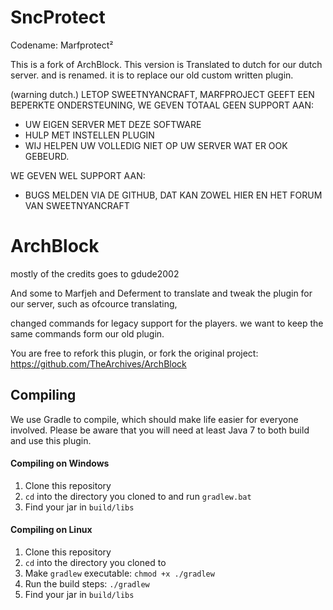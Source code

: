 SncProtect
=======
Codename: Marfprotect²

This is a fork of ArchBlock. This version is Translated to dutch for our dutch server. and is renamed. it is to replace our old custom written plugin.


(warning dutch.) LETOP SWEETNYANCRAFT, MARFPROJECT GEEFT EEN BEPERKTE ONDERSTEUNING,  WE GEVEN TOTAAL GEEN SUPPORT AAN:
- UW EIGEN SERVER MET DEZE SOFTWARE
- HULP MET INSTELLEN PLUGIN
- WIJ HELPEN UW VOLLEDIG NIET OP UW SERVER WAT ER OOK GEBEURD.

WE GEVEN WEL SUPPORT AAN:
- BUGS MELDEN VIA DE GITHUB, DAT KAN ZOWEL HIER EN HET FORUM VAN SWEETNYANCRAFT

ArchBlock
=========
mostly of the credits goes to gdude2002

And some to Marfjeh and Deferment to translate and tweak the plugin for our server, such as ofcource translating,

changed commands for legacy support for the players. we want to keep the same commands form our old plugin.

You are free to refork this plugin, or fork the original project: https://github.com/TheArchives/ArchBlock

Compiling
---------

We use Gradle to compile, which should make life easier for everyone involved. Please
be aware that you will need at least Java 7 to both build and use this plugin.

#### Compiling on Windows

1. Clone this repository
2. `cd` into the directory you cloned to and run `gradlew.bat`
3. Find your jar in `build/libs`

#### Compiling on Linux

1. Clone this repository
2. `cd` into the directory you cloned to
3. Make `gradlew` executable: `chmod +x ./gradlew`
4. Run the build steps: `./gradlew`
5. Find your jar in `build/libs`
